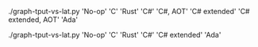 ./graph-tput-vs-lat.py 'No-op' 'C' 'Rust' 'C#' 'C#, AOT' 'C# extended' 'C# extended, AOT' 'Ada'

./graph-tput-vs-lat.py 'No-op' 'C' 'Rust' 'C#' 'C# extended' 'Ada'

